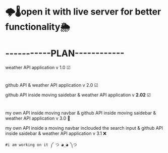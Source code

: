 # 🌩️🌡️open it with live server for  better functionality🌦
# -----------PLAN------------    
weather API application v 1.0 ☑
#       
github API & weather API application v 2.0 ☑
        
 github API inside moving saidebar & weather API application v <b><strong>2.02</strong></b> ☑
 #
  my own API inside  moving navbar & github API inside moving saidebar & weather API application v 3.0 🚩

  my own API inside a moving navbar inclouded the search input & github API inside saidebar & weather API application v 3.1 ❌
  
    #i am working on it ༼ つ ◕_◕ ༽つ
  

 
